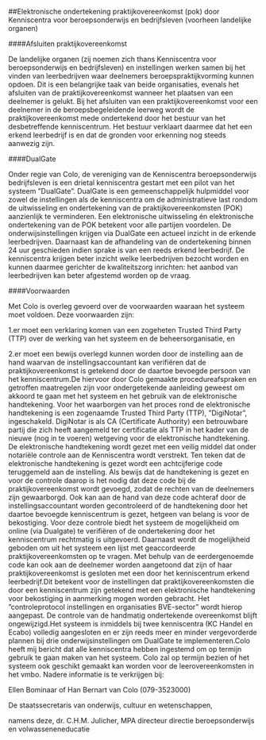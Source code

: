 <meta http-equiv='Content-Type' content='text/html; charset=utf-8' />

##Elektronische ondertekening praktijkovereenkomst (pok) door Kenniscentra voor beroepsonderwijs en bedrijfsleven (voorheen landelijke organen)

####Afsluiten praktijkovereenkomst

De landelijke organen (zij noemen zich thans Kenniscentra voor beroepsonderwijs en bedrijfsleven) en instellingen werken samen bij het vinden van leerbedrijven waar deelnemers beroepspraktijkvorming kunnen opdoen. Dit is een belangrijke taak van beide organisaties, evenals het afsluiten van de praktijkovereenkomst wanneer het plaatsen van een deelnemer is gelukt. Bij het afsluiten van een praktijkovereenkomst voor een deelnemer in de beroepsbegeleidende leerweg wordt de praktijkovereenkomst mede ondertekend door het bestuur van het desbetreffende kenniscentrum. Het bestuur verklaart daarmee dat het een erkend leerbedrijf is en dat de gronden voor erkenning nog steeds aanwezig zijn.

####DualGate

Onder regie van Colo, de vereniging van de Kenniscentra beroepsonderwijs bedrijfsleven is een drietal kenniscentra gestart met een pilot van het systeem ”DualGate”. DualGate is een gemeenschappelijk hulpmiddel voor zowel de instellingen als de kenniscentra om de administratieve last rondom de uitwisseling en ondertekening van de praktijkovereenkomsten (POK) aanzienlijk te verminderen. Een elektronische uitwisseling én elektronische ondertekening van de POK betekent voor alle partijen voordelen. De onderwijsinstellingen krijgen via DualGate een actueel inzicht in de erkende leerbedrijven. Daarnaast kan de afhandeling van de ondertekening binnen 24 uur geschieden indien sprake is van een reeds erkend leerbedrijf. De kenniscentra krijgen beter inzicht welke leerbedrijven bezocht worden en kunnen daarmee gerichter de kwaliteitszorg inrichten: het aanbod van leerbedrijven kan beter afgestemd worden op de vraag.

####Voorwaarden

Met Colo is overleg gevoerd over de voorwaarden waaraan het systeem moet voldoen. Deze voorwaarden zijn:

1.er moet een verklaring komen van een zogeheten Trusted Third Party (TTP) over de werking van het systeem en de beheersorganisatie, en

2.er moet een bewijs overlegd kunnen worden door de instelling aan de hand waarvan de instellingsaccountant kan verifiëren dat de praktijkovereenkomst is getekend door de daartoe bevoegde persoon van het kenniscentrum.De hiervoor door Colo gemaakte procedureafspraken en getroffen maatregelen zijn voor ondergetekende aanleiding geweest om akkoord te gaan met het systeem en het gebruik van de elektronische handtekening. Voor het waarborgen van het proces rond de elektronische handtekening is een zogenaamde Trusted Third Party (TTP), ”DigiNotar”, ingeschakeld. DigiNotar is als CA (Certificate Authority) een betrouwbare partij die zich heeft aangemeld ter certificatie als TTP in het kader van de nieuwe (nog in te voeren) wetgeving voor de elektronische handtekening. De elektronische handtekening wordt gezet met een veilig middel dat onder notariële controle aan de Kenniscentra wordt verstrekt. Ten teken dat de elektronische handtekening is gezet wordt een achtcijferige code teruggemeld aan de instelling. Als bewijs dat de handtekening is gezet en voor de controle daarop is het nodig dat deze code bij de praktijkovereenkomst wordt gevoegd, zodat de rechten van de deelnemers zijn gewaarborgd. Ook kan aan de hand van deze code achteraf door de instellingsaccountant worden gecontroleerd of de handtekening door het daartoe bevoegde kenniscentrum is gezet, hetgeen van belang is voor de bekostiging. Voor deze controle biedt het systeem de mogelijkheid om online (via Dualgate) te verifiëren of de ondertekening door het kenniscentrum rechtmatig is uitgevoerd. Daarnaast wordt de mogelijkheid geboden om uit het systeem een lijst met geaccordeerde praktijkovereenkomsten op te vragen. Met behulp van de eerdergenoemde code kan ook aan de deelnemer worden aangetoond dat zijn of haar praktijkovereenkomst is gesloten met een door het kenniscentrum erkend leerbedrijf.Dit betekent voor de instellingen dat praktijkovereenkomsten die door een kenniscentrum zijn getekend met een elektronische handtekening voor bekostiging in aanmerking mogen worden gebracht. Het ”controleprotocol instellingen en organisaties BVE-sector” wordt hierop aangepast. De controle van de handmatig ondertekende overeenkomst blijft ongewijzigd.Het systeem is inmiddels bij twee kenniscentra (KC Handel en Ecabo) volledig aangesloten en er zijn reeds meer en minder vergevorderde plannen bij drie onderwijsinstellingen om DualGate te implementeren.Colo heeft mij bericht dat alle kenniscentra hebben ingestemd om op termijn gebruik te gaan maken van het systeem. Colo zal op termijn bezien of het systeem ook geschikt gemaakt kan worden voor de leerovereenkomsten in het vmbo. Nadere informatie is te verkrijgen bij:

Ellen Bominaar of Han Bernart van Colo (079-3523000) 

De 
staatssecretaris van onderwijs, cultuur en wetenschappen, 

namens deze, 
dr. C.H.M. Julicher, MPA 
directeur directie beroepsonderwijs en volwasseneneducatie  
